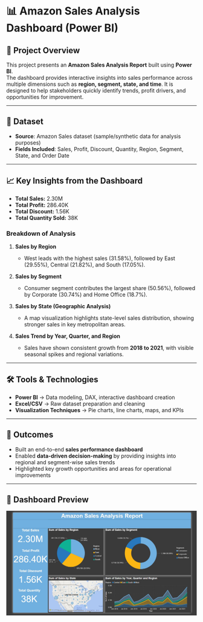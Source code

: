 # 📊 Amazon Sales Analysis Dashboard (Power BI)

## 🔎 Project Overview  
This project presents an **Amazon Sales Analysis Report** built using **Power BI**.  
The dashboard provides interactive insights into sales performance across multiple dimensions such as **region, segment, state, and time**. It is designed to help stakeholders quickly identify trends, profit drivers, and opportunities for improvement.  

---

## 📂 Dataset  
- **Source**: Amazon Sales dataset (sample/synthetic data for analysis purposes)  
- **Fields Included**: Sales, Profit, Discount, Quantity, Region, Segment, State, and Order Date  

---

## 📈 Key Insights from the Dashboard  
- **Total Sales:** 2.30M  
- **Total Profit:** 286.40K  
- **Total Discount:** 1.56K  
- **Total Quantity Sold:** 38K  

### Breakdown of Analysis  
1. **Sales by Region**  
   - West leads with the highest sales (31.58%), followed by East (29.55%), Central (21.82%), and South (17.05%).  

2. **Sales by Segment**  
   - Consumer segment contributes the largest share (50.56%), followed by Corporate (30.74%) and Home Office (18.7%).  

3. **Sales by State (Geographic Analysis)**  
   - A map visualization highlights state-level sales distribution, showing stronger sales in key metropolitan areas.  

4. **Sales Trend by Year, Quarter, and Region**  
   - Sales have shown consistent growth from **2018 to 2021**, with visible seasonal spikes and regional variations.  

---

## 🛠 Tools & Technologies  
- **Power BI** → Data modeling, DAX, interactive dashboard creation  
- **Excel/CSV** → Raw dataset preparation and cleaning  
- **Visualization Techniques** → Pie charts, line charts, maps, and KPIs  

---

## 🚀 Outcomes  
- Built an end-to-end **sales performance dashboard**  
- Enabled **data-driven decision-making** by providing insights into regional and segment-wise sales trends  
- Highlighted key growth opportunities and areas for operational improvements  

---

## 📸 Dashboard Preview 

![pic](images1.jpg)
